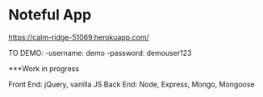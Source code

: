 Noteful App
============================
https://calm-ridge-51069.herokuapp.com/

TO DEMO:
-username: demo
-password: demouser123

***Work in progress

Front End: jQuery, vanilla JS
Back End: Node, Express, Mongo, Mongoose
